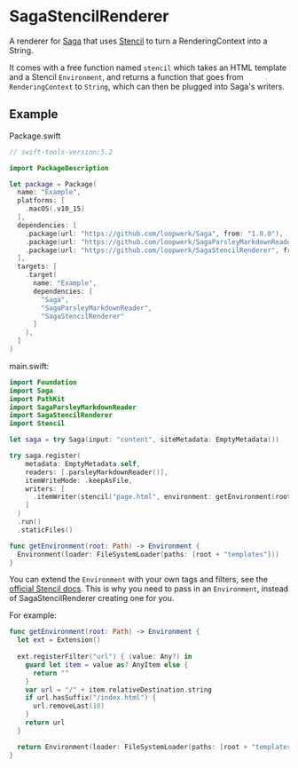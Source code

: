 # SagaStencilRenderer
A renderer for [Saga](https://github.com/loopwerk/Saga) that uses [Stencil](https://github.com/stencilproject/Stencil) to turn a RenderingContext into a String.

It comes with a free function named `stencil` which takes an HTML template and a Stencil `Environment`, and returns a function that goes from `RenderingContext` to `String`, which can then be plugged into Saga's writers.

## Example
Package.swift

``` swift
// swift-tools-version:5.2

import PackageDescription

let package = Package(
  name: "Example",
  platforms: [
    .macOS(.v10_15)
  ],
  dependencies: [
    .package(url: "https://github.com/loopwerk/Saga", from: "1.0.0"),
    .package(url: "https://github.com/loopwerk/SagaParsleyMarkdownReader", from: "0.5.0"),
    .package(url: "https://github.com/loopwerk/SagaStencilRenderer", from: "0.4.0")
  ],
  targets: [
    .target(
      name: "Example",
      dependencies: [
        "Saga",
        "SagaParsleyMarkdownReader",
        "SagaStencilRenderer"
      ]
    ),
  ]
)
```

main.swift:

```swift
import Foundation
import Saga
import PathKit
import SagaParsleyMarkdownReader
import SagaStencilRenderer
import Stencil

let saga = try Saga(input: "content", siteMetadata: EmptyMetadata())

try saga.register(
    metadata: EmptyMetadata.self,
    readers: [.parsleyMarkdownReader()],
    itemWriteMode: .keepAsFile,
    writers: [
      .itemWriter(stencil("page.html", environment: getEnvironment(root: saga.rootPath)))
    ]
  )
  .run()
  .staticFiles()

func getEnvironment(root: Path) -> Environment {
  Environment(loader: FileSystemLoader(paths: [root + "templates"]))
}
```

You can extend the `Environment` with your own tags and filters, see the [official Stencil docs](https://stencil.fuller.li/en/latest/custom-template-tags-and-filters.html). This is why you need to pass in an `Environment`, instead of SagaStencilRenderer creating one for you.

For example:

```swift
func getEnvironment(root: Path) -> Environment {
  let ext = Extension()
  
  ext.registerFilter("url") { (value: Any?) in
    guard let item = value as? AnyItem else {
      return ""
    }
    var url = "/" + item.relativeDestination.string
    if url.hasSuffix("/index.html") {
      url.removeLast(10)
    }
    return url
  }

  return Environment(loader: FileSystemLoader(paths: [root + "templates"]), extensions: [ext])
}
```
